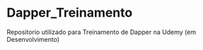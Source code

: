 # Dapper_Treinamento
Repositorio utilizado para Treinamento de Dapper na Udemy (em Desenvolvimento)

